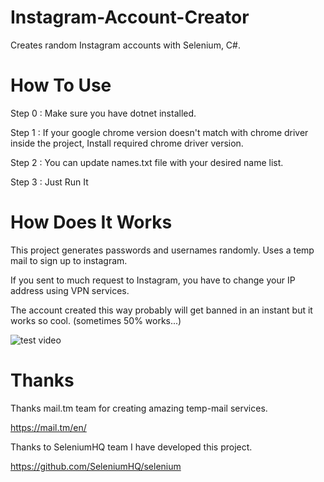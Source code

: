 # Instagram-Account-Creator
Creates random Instagram accounts with Selenium, C#.

# How To Use

Step 0 : Make sure you have dotnet installed.

Step 1 : If your google chrome version doesn't match with chrome driver inside the project, Install required chrome driver version.

Step 2 : You can update names.txt file with your desired name list.

Step 3 : Just Run It


# How Does It Works 
This project generates passwords and usernames randomly. Uses a temp mail to sign up to instagram.

If you sent to much request to Instagram, you have to change your IP address using VPN services.

The account created this way probably will get banned in an instant but it works so cool. (sometimes 50% works...)

![test video](https://user-images.githubusercontent.com/110940123/184603909-73c7baa3-c247-4151-bfb6-2472a5d7863c.gif)


# Thanks 

Thanks mail.tm team for creating amazing temp-mail services. 

https://mail.tm/en/

Thanks to SeleniumHQ team I have developed this project.

https://github.com/SeleniumHQ/selenium
